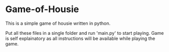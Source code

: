 # Game-of-Housie
This is a simple game of housie written in python.

Put all these files in a single folder and run 'main.py' to start playing. Game is self explainatory as all instructions will be available while playing the game.
